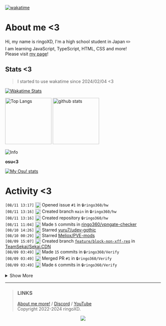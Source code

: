 [![wakatime](https://wakatime.com/badge/user/018d71ab-3f96-48fe-973b-2f7b3d50ecc9.svg)](https://wakatime.com/@018d71ab-3f96-48fe-973b-2f7b3d50ecc9)

# About me <3
<!--
<a href="https://ringoxd.pages.dev"><img src="https://avatars.githubusercontent.com/u/105296365" align="right"></a>
-->

Hi, my name is ringoXD, I'm a high school student in Japan ✏️<br>
I am learning JavaScript, TypeScript, HTML, CSS and more!<br>
Please visit [my page](https://ringoxd.dev/)!

## Stats <3


> I started to use wakatime since 2024/02/04 <3

[![Wakatime Stats](https://github-readme-stats.vercel.app/api/wakatime?username=ringo360&layout=compact&theme=tokyonight)](https://wakatime.com/@ringo360)

<p align="left"> 
  <img alt="Top Langs" height="150px" src="https://github-readme-stats.vercel.app/api/top-langs/?username=ringo360&layout=compact&count_private=true&show_icons=true&theme=tokyonight&custom_title=Used%20Languages!" />
  <img alt="github stats" height="150px" src="https://github-readme-stats.vercel.app/api?username=ringo360&count_private=true&show_icons=true&show_icons=true&theme=tokyonight&custom_title=My%20stats%20<3" />
</p>

![Info](http://github-profile-summary-cards.vercel.app/api/cards/profile-details?username=ringo360&theme=tokyonight)


**osu<3**

[![My Osu! stats](https://osu-sig.vercel.app/card?user=P360Rythm&mode=std&lang=en&blur=6&animation=true&hue=307&mini=true)](https://osu.ppy.sh/users/24734251/)

<!--[![Github activity graph](https://github-readme-activity-graph.vercel.app/graph?username=ringo360&bg_color=000024&color=00ff00&line=8080ff&point=d0d0ff&area=true&hide_border=true)](https://github.com/ashutosh00710/github-readme-activity-graph)-->
<!--[![github-chart](https://github-chart.vercel.app/api?user=ringo360)]-->

# Activity <3
<!--START_SECTION:activity-->
`[08/11 13:17]` <img alt="❗️" src="https://github.com/cheesits456/github-activity-readme/raw/master/icons/issue.png" align="top" height="18"> Opened issue `#1` in <span title="Private Repo">`🔒ringo360/hw`</span>  
`[08/11 13:16]` <img alt="📂" src="https://github.com/cheesits456/github-activity-readme/raw/master/icons/create-branch.png" align="top" height="18"> Created branch `main` in <span title="Private Repo">`🔒ringo360/hw`</span>  
`[08/11 13:16]` <img alt="➕" src="https://github.com/cheesits456/github-activity-readme/raw/master/icons/create-repo.png" align="top" height="18"> Created repository <span title="Private Repo">`🔒ringo360/hw`</span>  
`[08/11 11:04]` <img alt="📝" src="https://github.com/cheesits456/github-activity-readme/raw/master/icons/commit.png" align="top" height="18"> Made `5` commits in [ringo360/vpngate-checker](https://github.com/ringo360/vpngate-checker)  
`[08/10 14:26]` <img alt="⭐" src="https://github.com/cheesits456/github-activity-readme/raw/master/icons/star.png" align="top" height="18"> Starred [yuru7/udev-gothic](https://github.com/yuru7/udev-gothic)  
`[08/10 00:29]` <img alt="⭐" src="https://github.com/cheesits456/github-activity-readme/raw/master/icons/star.png" align="top" height="18"> Starred [Meliox/PVE-mods](https://github.com/Meliox/PVE-mods)  
`[08/09 15:07]` <img alt="📂" src="https://github.com/cheesits456/github-activity-readme/raw/master/icons/create-branch.png" align="top" height="18"> Created branch [`feature/block-non-xff-req`](https://github.com/TeamSekai/Sekai.CDN/tree/feature/block-non-xff-req) in [TeamSekai/Sekai.CDN](https://github.com/TeamSekai/Sekai.CDN)  
`[08/09 03:49]` <img alt="📝" src="https://github.com/cheesits456/github-activity-readme/raw/master/icons/commit.png" align="top" height="18"> Made `15` commits in <span title="Private Repo">`🔒ringo360/Verify`</span>  
`[08/09 03:49]` <img alt="🎉" src="https://github.com/cheesits456/github-activity-readme/raw/master/icons/merge.png" align="top" height="18"> Merged PR `#1` in <span title="Private Repo">`🔒ringo360/Verify`</span>  
`[08/09 03:49]` <img alt="📝" src="https://github.com/cheesits456/github-activity-readme/raw/master/icons/commit.png" align="top" height="18"> Made `6` commits in <span title="Private Repo">`🔒ringo360/Verify`</span>  

<details><summary>Show More</summary>

`[08/09 03:45]` <img alt="🗣" src="https://github.com/cheesits456/github-activity-readme/raw/master/icons/comment.png" align="top" height="18"> Commented on `#1` in <span title="Private Repo">`🔒ringo360/Verify`</span>  
`[08/09 03:44]` <img alt="🗣" src="https://github.com/cheesits456/github-activity-readme/raw/master/icons/comment.png" align="top" height="18"> Commented on `#1` in <span title="Private Repo">`🔒ringo360/Verify`</span>  
`[08/09 03:43]` <img alt="✅" src="https://github.com/cheesits456/github-activity-readme/raw/master/icons/pr-open.png" align="top" height="18"> Opened PR `#1` in <span title="Private Repo">`🔒ringo360/Verify`</span>  
`[08/09 03:42]` <img alt="📂" src="https://github.com/cheesits456/github-activity-readme/raw/master/icons/create-branch.png" align="top" height="18"> Created branch `main` in <span title="Private Repo">`🔒ringo360/Verify`</span>  
`[08/08 14:55]` <img alt="📝" src="https://github.com/cheesits456/github-activity-readme/raw/master/icons/commit.png" align="top" height="18"> Made `1` commit in [ringo360/wakeup-and-sleep-frontend](https://github.com/ringo360/wakeup-and-sleep-frontend)  
`[08/08 13:22]` <img alt="⭐" src="https://github.com/cheesits456/github-activity-readme/raw/master/icons/star.png" align="top" height="18"> Starred [GrinZero/node-network-devtools](https://github.com/GrinZero/node-network-devtools)  
`[08/08 05:30]` <img alt="📝" src="https://github.com/cheesits456/github-activity-readme/raw/master/icons/commit.png" align="top" height="18"> Made `2` commits in [ringo360/wakeup-and-sleep-frontend](https://github.com/ringo360/wakeup-and-sleep-frontend)  
`[08/08 04:51]` <img alt="❌" src="https://github.com/cheesits456/github-activity-readme/raw/master/icons/delete.png" align="top" height="18"> Deleted `bugifx/wrong-button-text` from [ringo360/wakeup-and-sleep-frontend](https://github.com/ringo360/wakeup-and-sleep-frontend)  
`[08/08 04:51]` <img alt="🗣" src="https://github.com/cheesits456/github-activity-readme/raw/master/icons/comment.png" align="top" height="18"> Commented on [`#3`](https://github.com//ringo360/wakeup-and-sleep-frontend/issues/3 '表記ミスの修正') in [ringo360/wakeup-and-sleep-frontend](https://github.com/ringo360/wakeup-and-sleep-frontend)  
`[08/08 04:51]` <img alt="❗️" src="https://github.com/cheesits456/github-activity-readme/raw/master/icons/issue.png" align="top" height="18"> Closed issue [`#3`](https://github.com//ringo360/wakeup-and-sleep-frontend/issues/3 '表記ミスの修正') in [ringo360/wakeup-and-sleep-frontend](https://github.com/ringo360/wakeup-and-sleep-frontend)  
`[08/08 04:42]` <img alt="📝" src="https://github.com/cheesits456/github-activity-readme/raw/master/icons/commit.png" align="top" height="18"> Made `2` commits in [ringo360/wakeup-and-sleep-frontend](https://github.com/ringo360/wakeup-and-sleep-frontend)  
`[08/08 03:02]` <img alt="📂" src="https://github.com/cheesits456/github-activity-readme/raw/master/icons/create-branch.png" align="top" height="18"> Created branch [`bugifx/wrong-button-text`](https://github.com/ringo360/wakeup-and-sleep-frontend/tree/bugifx/wrong-button-text) in [ringo360/wakeup-and-sleep-frontend](https://github.com/ringo360/wakeup-and-sleep-frontend)  
`[08/08 03:00]` <img alt="❗️" src="https://github.com/cheesits456/github-activity-readme/raw/master/icons/issue.png" align="top" height="18"> Opened issue [`#3`](https://github.com//ringo360/wakeup-and-sleep-frontend/issues/3 '表記ミスの修正') in [ringo360/wakeup-and-sleep-frontend](https://github.com/ringo360/wakeup-and-sleep-frontend)  
`[08/08 03:00]` <img alt="🗣" src="https://github.com/cheesits456/github-activity-readme/raw/master/icons/comment.png" align="top" height="18"> Commented on [`#2`](https://github.com//ringo360/wakeup-and-sleep-frontend/issues/2 'リストの管理') in [ringo360/wakeup-and-sleep-frontend](https://github.com/ringo360/wakeup-and-sleep-frontend)  
`[08/08 03:00]` <img alt="❗️" src="https://github.com/cheesits456/github-activity-readme/raw/master/icons/issue.png" align="top" height="18"> Closed issue [`#2`](https://github.com//ringo360/wakeup-and-sleep-frontend/issues/2 'リストの管理') in [ringo360/wakeup-and-sleep-frontend](https://github.com/ringo360/wakeup-and-sleep-frontend)  
`[08/07 11:30]` <img alt="📝" src="https://github.com/cheesits456/github-activity-readme/raw/master/icons/commit.png" align="top" height="18"> Made `4` commits in [ringo360/wakeup-and-sleep-frontend](https://github.com/ringo360/wakeup-and-sleep-frontend)  
`[08/07 10:32]` <img alt="📝" src="https://github.com/cheesits456/github-activity-readme/raw/master/icons/commit.png" align="top" height="18"> Made `1` commit in [ringo360/wakeup-and-sleep-app](https://github.com/ringo360/wakeup-and-sleep-app)  
`[08/07 10:27]` <img alt="📝" src="https://github.com/cheesits456/github-activity-readme/raw/master/icons/commit.png" align="top" height="18"> Made `4` commits in [ringo360/wakeup-and-sleep-frontend](https://github.com/ringo360/wakeup-and-sleep-frontend)  
`[08/07 10:16]` <img alt="📝" src="https://github.com/cheesits456/github-activity-readme/raw/master/icons/commit.png" align="top" height="18"> Made `2` commits in [ringo360/wakeup-and-sleep-app](https://github.com/ringo360/wakeup-and-sleep-app)  
`[08/07 10:13]` <img alt="📝" src="https://github.com/cheesits456/github-activity-readme/raw/master/icons/commit.png" align="top" height="18"> Made `5` commits in [ringo360/wakeup-and-sleep-frontend](https://github.com/ringo360/wakeup-and-sleep-frontend)  
`[08/07 10:06]` <img alt="📝" src="https://github.com/cheesits456/github-activity-readme/raw/master/icons/commit.png" align="top" height="18"> Made `3` commits in [ringo360/wakeup-and-sleep-app](https://github.com/ringo360/wakeup-and-sleep-app)  
`[08/07 06:39]` <img alt="🗣" src="https://github.com/cheesits456/github-activity-readme/raw/master/icons/comment.png" align="top" height="18"> Commented on [`#9`](https://github.com//ringo360/wakeup-and-sleep-app/issues/9 'Tasks') in [ringo360/wakeup-and-sleep-app](https://github.com/ringo360/wakeup-and-sleep-app)  
`[08/07 06:37]` <img alt="🗣" src="https://github.com/cheesits456/github-activity-readme/raw/master/icons/comment.png" align="top" height="18"> Commented on [`#9`](https://github.com//ringo360/wakeup-and-sleep-app/issues/9 'Tasks') in [ringo360/wakeup-and-sleep-app](https://github.com/ringo360/wakeup-and-sleep-app)  
`[08/07 06:33]` <img alt="🗣" src="https://github.com/cheesits456/github-activity-readme/raw/master/icons/comment.png" align="top" height="18"> Commented on [`#9`](https://github.com//ringo360/wakeup-and-sleep-app/issues/9 'Tasks') in [ringo360/wakeup-and-sleep-app](https://github.com/ringo360/wakeup-and-sleep-app)  
`[08/07 06:30]` <img alt="🗣" src="https://github.com/cheesits456/github-activity-readme/raw/master/icons/comment.png" align="top" height="18"> Commented on [`#9`](https://github.com//ringo360/wakeup-and-sleep-app/issues/9 'Tasks') in [ringo360/wakeup-and-sleep-app](https://github.com/ringo360/wakeup-and-sleep-app)  
`[08/07 06:29]` <img alt="❗️" src="https://github.com/cheesits456/github-activity-readme/raw/master/icons/issue.png" align="top" height="18"> Opened issue [`#11`](https://github.com//ringo360/wakeup-and-sleep-app/issues/11 'ユーザー登録画面の作成') in [ringo360/wakeup-and-sleep-app](https://github.com/ringo360/wakeup-and-sleep-app)  
`[08/07 06:28]` <img alt="🗣" src="https://github.com/cheesits456/github-activity-readme/raw/master/icons/comment.png" align="top" height="18"> Commented on [`#5`](https://github.com//ringo360/wakeup-and-sleep-app/issues/5 '(フロントエンド)睡眠記録を取れるようにする') in [ringo360/wakeup-and-sleep-app](https://github.com/ringo360/wakeup-and-sleep-app)  
`[08/07 06:28]` <img alt="❗️" src="https://github.com/cheesits456/github-activity-readme/raw/master/icons/issue.png" align="top" height="18"> Closed issue [`#5`](https://github.com//ringo360/wakeup-and-sleep-app/issues/5 '(フロントエンド)睡眠記録を取れるようにする') in [ringo360/wakeup-and-sleep-app](https://github.com/ringo360/wakeup-and-sleep-app)  
`[08/06 03:14]` <img alt="📝" src="https://github.com/cheesits456/github-activity-readme/raw/master/icons/commit.png" align="top" height="18"> Made `1` commit in [ringo360/wakeup-and-sleep-app](https://github.com/ringo360/wakeup-and-sleep-app)  
`[08/06 03:08]` <img alt="📝" src="https://github.com/cheesits456/github-activity-readme/raw/master/icons/commit.png" align="top" height="18"> Made `4` commits in [ringo360/wakeup-and-sleep-frontend](https://github.com/ringo360/wakeup-and-sleep-frontend)  
`[08/06 00:45]` <img alt="📂" src="https://github.com/cheesits456/github-activity-readme/raw/master/icons/create-branch.png" align="top" height="18"> Created branch `main` in <span title="Private Repo">`🔒ringo360/packet.js`</span>  
`[08/06 00:45]` <img alt="➕" src="https://github.com/cheesits456/github-activity-readme/raw/master/icons/create-repo.png" align="top" height="18"> Created repository <span title="Private Repo">`🔒ringo360/packet.js`</span>  
`[08/05 14:47]` <img alt="❗️" src="https://github.com/cheesits456/github-activity-readme/raw/master/icons/issue.png" align="top" height="18"> Opened issue [`#5`](https://github.com//ringo360/ringoxd.dev-v2/issues/5 'cssを修正しなさい') in [ringo360/ringoxd.dev-v2](https://github.com/ringo360/ringoxd.dev-v2)  
`[08/05 12:57]` <img alt="⭐" src="https://github.com/cheesits456/github-activity-readme/raw/master/icons/star.png" align="top" height="18"> Starred [takejohn/paiga](https://github.com/takejohn/paiga)  
`[08/05 03:49]` <img alt="📝" src="https://github.com/cheesits456/github-activity-readme/raw/master/icons/commit.png" align="top" height="18"> Made `5` commits in <span title="Private Repo">`🔒ringo360/selfbot`</span>  
`[08/04 08:34]` <img alt="⭐" src="https://github.com/cheesits456/github-activity-readme/raw/master/icons/star.png" align="top" height="18"> Starred [YimMenu/YimMenu](https://github.com/YimMenu/YimMenu)  
`[08/04 07:22]` <img alt="📝" src="https://github.com/cheesits456/github-activity-readme/raw/master/icons/commit.png" align="top" height="18"> Made `2` commits in <span title="Private Repo">`🔒ringo360/selfbot`</span>  
`[08/04 03:37]` <img alt="📂" src="https://github.com/cheesits456/github-activity-readme/raw/master/icons/create-branch.png" align="top" height="18"> Created branch [`main`](https://github.com/ringo360/js-icmp-ping/tree/main) in [ringo360/js-icmp-ping](https://github.com/ringo360/js-icmp-ping)  
`[08/04 03:37]` <img alt="➕" src="https://github.com/cheesits456/github-activity-readme/raw/master/icons/create-repo.png" align="top" height="18"> Created repository [ringo360/js-icmp-ping](https://github.com/ringo360/js-icmp-ping)  
`[08/03 15:41]` <img alt="📝" src="https://github.com/cheesits456/github-activity-readme/raw/master/icons/commit.png" align="top" height="18"> Made `7` commits in <span title="Private Repo">`🔒ringo360/selfbot`</span>  
`[08/03 11:57]` <img alt="➕" src="https://github.com/cheesits456/github-activity-readme/raw/master/icons/create-repo.png" align="top" height="18"> Created repository [ringo360/simple-vc-joiner](https://github.com/ringo360/simple-vc-joiner)  
`[08/03 11:57]` <img alt="📂" src="https://github.com/cheesits456/github-activity-readme/raw/master/icons/create-branch.png" align="top" height="18"> Created branch [`main`](https://github.com/ringo360/simple-vc-joiner/tree/main) in [ringo360/simple-vc-joiner](https://github.com/ringo360/simple-vc-joiner)  
`[07/28 09:44]` <img alt="⭐" src="https://github.com/cheesits456/github-activity-readme/raw/master/icons/star.png" align="top" height="18"> Starred [EdamAme-x/kukumail.js](https://github.com/EdamAme-x/kukumail.js)  
`[07/27 06:04]` <img alt="📂" src="https://github.com/cheesits456/github-activity-readme/raw/master/icons/create-branch.png" align="top" height="18"> Created branch [`main`](https://github.com/ringo360/rps-watcher-rewrite/tree/main) in [ringo360/rps-watcher-rewrite](https://github.com/ringo360/rps-watcher-rewrite)  
`[07/27 06:04]` <img alt="➕" src="https://github.com/cheesits456/github-activity-readme/raw/master/icons/create-repo.png" align="top" height="18"> Created repository [ringo360/rps-watcher-rewrite](https://github.com/ringo360/rps-watcher-rewrite)  
`[07/26 15:50]` <img alt="➕" src="https://github.com/cheesits456/github-activity-readme/raw/master/icons/create-repo.png" align="top" height="18"> Created repository [ringo360/cloudflare-ip-checker](https://github.com/ringo360/cloudflare-ip-checker)  
`[07/26 15:50]` <img alt="📂" src="https://github.com/cheesits456/github-activity-readme/raw/master/icons/create-branch.png" align="top" height="18"> Created branch [`main`](https://github.com/ringo360/cloudflare-ip-checker/tree/main) in [ringo360/cloudflare-ip-checker](https://github.com/ringo360/cloudflare-ip-checker)  
`[07/26 13:26]` <img alt="⭐" src="https://github.com/cheesits456/github-activity-readme/raw/master/icons/star.png" align="top" height="18"> Starred [nvm-sh/nvm](https://github.com/nvm-sh/nvm)  
`[07/26 08:59]` <img alt="📝" src="https://github.com/cheesits456/github-activity-readme/raw/master/icons/commit.png" align="top" height="18"> Made `2` commits in <span title="Private Repo">`🔒ringo360/ecchi-videos`</span>  
`[07/25 16:38]` <img alt="⭐" src="https://github.com/cheesits456/github-activity-readme/raw/master/icons/star.png" align="top" height="18"> Starred [samuelthomas2774/nxapi](https://github.com/samuelthomas2774/nxapi)  
`[07/25 13:20]` <img alt="📝" src="https://github.com/cheesits456/github-activity-readme/raw/master/icons/commit.png" align="top" height="18"> Made `4` commits in <span title="Private Repo">`🔒ringo360/GuildWatcher`</span>  
`[07/25 12:21]` <img alt="➕" src="https://github.com/cheesits456/github-activity-readme/raw/master/icons/create-repo.png" align="top" height="18"> Created repository <span title="Private Repo">`🔒ringo360/GuildWatcher`</span>  
`[07/25 12:21]` <img alt="📂" src="https://github.com/cheesits456/github-activity-readme/raw/master/icons/create-branch.png" align="top" height="18"> Created branch `main` in <span title="Private Repo">`🔒ringo360/GuildWatcher`</span>  
`[07/25 04:28]` <img alt="📝" src="https://github.com/cheesits456/github-activity-readme/raw/master/icons/commit.png" align="top" height="18"> Made `1` commit in <span title="Private Repo">`🔒ringo360/SimpleBot`</span>  
`[07/25 00:59]` <img alt="📂" src="https://github.com/cheesits456/github-activity-readme/raw/master/icons/create-branch.png" align="top" height="18"> Created branch `main` in <span title="Private Repo">`🔒ringo360/miq-api`</span>  
`[07/25 00:59]` <img alt="➕" src="https://github.com/cheesits456/github-activity-readme/raw/master/icons/create-repo.png" align="top" height="18"> Created repository <span title="Private Repo">`🔒ringo360/miq-api`</span>  
`[07/24 16:56]` <img alt="📝" src="https://github.com/cheesits456/github-activity-readme/raw/master/icons/commit.png" align="top" height="18"> Made `1` commit in <span title="Private Repo">`🔒ringo360/ecchi-videos`</span>  
`[07/24 09:57]` <img alt="📝" src="https://github.com/cheesits456/github-activity-readme/raw/master/icons/commit.png" align="top" height="18"> Made `1` commit in <span title="Private Repo">`🔒ikasan777/token-join`</span>  
`[07/23 08:12]` <img alt="📝" src="https://github.com/cheesits456/github-activity-readme/raw/master/icons/commit.png" align="top" height="18"> Made `5` commits in [ringo360/wakeup-and-sleep-app](https://github.com/ringo360/wakeup-and-sleep-app)  
`[07/23 07:12]` <img alt="📝" src="https://github.com/cheesits456/github-activity-readme/raw/master/icons/commit.png" align="top" height="18"> Made `4` commits in [ringo360/wakeup-and-sleep-frontend](https://github.com/ringo360/wakeup-and-sleep-frontend)  
`[07/23 07:03]` <img alt="📝" src="https://github.com/cheesits456/github-activity-readme/raw/master/icons/commit.png" align="top" height="18"> Made `1` commit in [ringo360/wakeup-and-sleep-app](https://github.com/ringo360/wakeup-and-sleep-app)  
`[07/23 07:03]` <img alt="📝" src="https://github.com/cheesits456/github-activity-readme/raw/master/icons/commit.png" align="top" height="18"> Made `1` commit in [ringo360/wakeup-and-sleep-frontend](https://github.com/ringo360/wakeup-and-sleep-frontend)  
`[07/23 06:42]` <img alt="📝" src="https://github.com/cheesits456/github-activity-readme/raw/master/icons/commit.png" align="top" height="18"> Made `1` commit in [ringo360/wakeup-and-sleep-app](https://github.com/ringo360/wakeup-and-sleep-app)  
`[07/23 06:38]` <img alt="⭐" src="https://github.com/cheesits456/github-activity-readme/raw/master/icons/star.png" align="top" height="18"> Starred [verticalsync/Suncord](https://github.com/verticalsync/Suncord)  
`[07/22 14:24]` <img alt="📝" src="https://github.com/cheesits456/github-activity-readme/raw/master/icons/commit.png" align="top" height="18"> Made `1` commit in <span title="Private Repo">`🔒ringo360/MCBE-DiscordBridge`</span>  
`[07/22 13:58]` <img alt="📝" src="https://github.com/cheesits456/github-activity-readme/raw/master/icons/commit.png" align="top" height="18"> Made `3` commits in <span title="Private Repo">`🔒ringo360/bdsx-customized`</span>  
`[07/22 13:58]` <img alt="📝" src="https://github.com/cheesits456/github-activity-readme/raw/master/icons/commit.png" align="top" height="18"> Made `1` commit in <span title="Private Repo">`🔒ringo360/MCBE-DiscordBridge`</span>  
`[07/22 13:58]` <img alt="📝" src="https://github.com/cheesits456/github-activity-readme/raw/master/icons/commit.png" align="top" height="18"> Made `1` commit in <span title="Private Repo">`🔒ringo360/yamatomc`</span>  
`[07/21 23:21]` <img alt="📝" src="https://github.com/cheesits456/github-activity-readme/raw/master/icons/commit.png" align="top" height="18"> Made `4` commits in <span title="Private Repo">`🔒ringo360/Verify`</span>  
`[07/21 23:12]` <img alt="❌" src="https://github.com/cheesits456/github-activity-readme/raw/master/icons/delete.png" align="top" height="18"> Deleted `stable` from <span title="Private Repo">`🔒ringo360/Verify`</span>  
`[07/21 23:11]` <img alt="❌" src="https://github.com/cheesits456/github-activity-readme/raw/master/icons/delete.png" align="top" height="18"> Deleted `main` from <span title="Private Repo">`🔒ringo360/Verify`</span>  
`[07/21 23:10]` <img alt="📂" src="https://github.com/cheesits456/github-activity-readme/raw/master/icons/create-branch.png" align="top" height="18"> Created branch `dev` in <span title="Private Repo">`🔒ringo360/Verify`</span>  
`[07/21 23:10]` <img alt="📂" src="https://github.com/cheesits456/github-activity-readme/raw/master/icons/create-branch.png" align="top" height="18"> Created branch `stable` in <span title="Private Repo">`🔒ringo360/Verify`</span>  
`[07/21 23:04]` <img alt="📝" src="https://github.com/cheesits456/github-activity-readme/raw/master/icons/commit.png" align="top" height="18"> Made `2` commits in <span title="Private Repo">`🔒ringo360/Verify`</span>  
`[07/21 11:52]` <img alt="📝" src="https://github.com/cheesits456/github-activity-readme/raw/master/icons/commit.png" align="top" height="18"> Made `2` commits in <span title="Private Repo">`🔒ringo360/SimpleDos`</span>  
`[07/21 03:13]` <img alt="📝" src="https://github.com/cheesits456/github-activity-readme/raw/master/icons/commit.png" align="top" height="18"> Made `3` commits in <span title="Private Repo">`🔒ringo360/static`</span>  
`[07/20 17:02]` <img alt="📝" src="https://github.com/cheesits456/github-activity-readme/raw/master/icons/commit.png" align="top" height="18"> Made `5` commits in <span title="Private Repo">`🔒ringo360/Verify`</span>  
`[07/20 02:15]` <img alt="⭐" src="https://github.com/cheesits456/github-activity-readme/raw/master/icons/star.png" align="top" height="18"> Starred [LaciaRD000/kukumail.go](https://github.com/LaciaRD000/kukumail.go)  
`[07/19 05:52]` <img alt="⭐" src="https://github.com/cheesits456/github-activity-readme/raw/master/icons/star.png" align="top" height="18"> Starred [uBlockOrigin/uAssets](https://github.com/uBlockOrigin/uAssets)  
`[07/19 01:51]` <img alt="⭐" src="https://github.com/cheesits456/github-activity-readme/raw/master/icons/star.png" align="top" height="18"> Starred [ReaQwQ/discord-selfbot-Library](https://github.com/ReaQwQ/discord-selfbot-Library)  
`[07/18 08:12]` <img alt="📝" src="https://github.com/cheesits456/github-activity-readme/raw/master/icons/commit.png" align="top" height="18"> Made `5` commits in [ringo360/wakeup-and-sleep-app](https://github.com/ringo360/wakeup-and-sleep-app)  
`[07/18 07:49]` <img alt="📝" src="https://github.com/cheesits456/github-activity-readme/raw/master/icons/commit.png" align="top" height="18"> Made `2` commits in [ringo360/wakeup-and-sleep-frontend](https://github.com/ringo360/wakeup-and-sleep-frontend)  
`[07/18 07:46]` <img alt="🗣" src="https://github.com/cheesits456/github-activity-readme/raw/master/icons/comment.png" align="top" height="18"> Commented on [`#2`](https://github.com//ringo360/wakeup-and-sleep-frontend/issues/2 'リストの管理') in [ringo360/wakeup-and-sleep-frontend](https://github.com/ringo360/wakeup-and-sleep-frontend)  
`[07/18 07:25]` <img alt="🗣" src="https://github.com/cheesits456/github-activity-readme/raw/master/icons/comment.png" align="top" height="18"> Commented on [`#2`](https://github.com//ringo360/wakeup-and-sleep-frontend/issues/2 'リストの管理') in [ringo360/wakeup-and-sleep-frontend](https://github.com/ringo360/wakeup-and-sleep-frontend)  
`[07/18 05:26]` <img alt="🗣" src="https://github.com/cheesits456/github-activity-readme/raw/master/icons/comment.png" align="top" height="18"> Commented on [`#2`](https://github.com//ringo360/wakeup-and-sleep-frontend/issues/2 'リストの管理') in [ringo360/wakeup-and-sleep-frontend](https://github.com/ringo360/wakeup-and-sleep-frontend)  
`[07/18 05:26]` <img alt="❗️" src="https://github.com/cheesits456/github-activity-readme/raw/master/icons/issue.png" align="top" height="18"> Opened issue [`#2`](https://github.com//ringo360/wakeup-and-sleep-frontend/issues/2 'リストの管理') in [ringo360/wakeup-and-sleep-frontend](https://github.com/ringo360/wakeup-and-sleep-frontend)  
`[07/18 00:45]` <img alt="❗️" src="https://github.com/cheesits456/github-activity-readme/raw/master/icons/issue.png" align="top" height="18"> Opened issue [`#10`](https://github.com//ringo360/wakeup-and-sleep-app/issues/10 'パスワード変更を追加') in [ringo360/wakeup-and-sleep-app](https://github.com/ringo360/wakeup-and-sleep-app)  
`[07/18 00:21]` <img alt="🗣" src="https://github.com/cheesits456/github-activity-readme/raw/master/icons/comment.png" align="top" height="18"> Commented on [`#3`](https://github.com//ringo360/wakeup-and-sleep-app/issues/3 'ログイン/ログアウト') in [ringo360/wakeup-and-sleep-app](https://github.com/ringo360/wakeup-and-sleep-app)  
`[07/17 23:27]` <img alt="📝" src="https://github.com/cheesits456/github-activity-readme/raw/master/icons/commit.png" align="top" height="18"> Made `3` commits in [ringo360/wakeup-and-sleep-app](https://github.com/ringo360/wakeup-and-sleep-app)  
`[07/17 01:21]` <img alt="📝" src="https://github.com/cheesits456/github-activity-readme/raw/master/icons/commit.png" align="top" height="18"> Made `1` commit in [ringo360/SSB-CJS](https://github.com/ringo360/SSB-CJS)  
`[07/17 01:21]` <img alt="➕" src="https://github.com/cheesits456/github-activity-readme/raw/master/icons/create-repo.png" align="top" height="18"> Created repository [ringo360/SSB-CJS](https://github.com/ringo360/SSB-CJS)  
`[07/17 01:21]` <img alt="📂" src="https://github.com/cheesits456/github-activity-readme/raw/master/icons/create-branch.png" align="top" height="18"> Created branch [`main`](https://github.com/ringo360/SSB-CJS/tree/main) in [ringo360/SSB-CJS](https://github.com/ringo360/SSB-CJS)  
`[07/16 01:48]` <img alt="⭐" src="https://github.com/cheesits456/github-activity-readme/raw/master/icons/star.png" align="top" height="18"> Starred [EdamAme-x/obfuscator-x](https://github.com/EdamAme-x/obfuscator-x)  
`[07/15 05:06]` <img alt="➕" src="https://github.com/cheesits456/github-activity-readme/raw/master/icons/create-repo.png" align="top" height="18"> Created repository <span title="Private Repo">`🔒ringo360/EZ-Joiner`</span>  
`[07/15 05:06]` <img alt="📂" src="https://github.com/cheesits456/github-activity-readme/raw/master/icons/create-branch.png" align="top" height="18"> Created branch `main` in <span title="Private Repo">`🔒ringo360/EZ-Joiner`</span>  
`[07/15 04:57]` <img alt="⭐" src="https://github.com/cheesits456/github-activity-readme/raw/master/icons/star.png" align="top" height="18"> Starred [mopeneko/youtube-nowplaying-on-nostr](https://github.com/mopeneko/youtube-nowplaying-on-nostr)  
`[07/14 23:54]` <img alt="⭐" src="https://github.com/cheesits456/github-activity-readme/raw/master/icons/star.png" align="top" height="18"> Starred [1-Rasky-1/Jiayi-JPN](https://github.com/1-Rasky-1/Jiayi-JPN)  
`[07/14 17:06]` <img alt="📝" src="https://github.com/cheesits456/github-activity-readme/raw/master/icons/commit.png" align="top" height="18"> Made `2` commits in <span title="Private Repo">`🔒ringo360/Verify`</span>  
`[07/14 09:05]` <img alt="⭐" src="https://github.com/cheesits456/github-activity-readme/raw/master/icons/star.png" align="top" height="18"> Starred [retrouser955/discord-player-youtubei](https://github.com/retrouser955/discord-player-youtubei)  
`[07/14 08:54]` <img alt="📝" src="https://github.com/cheesits456/github-activity-readme/raw/master/icons/commit.png" align="top" height="18"> Made `2` commits in <span title="Private Repo">`🔒ringo360/static`</span>  
`[07/14 08:05]` <img alt="➕" src="https://github.com/cheesits456/github-activity-readme/raw/master/icons/create-repo.png" align="top" height="18"> Created repository <span title="Private Repo">`🔒ringo360/static`</span>  
`[07/14 08:05]` <img alt="📂" src="https://github.com/cheesits456/github-activity-readme/raw/master/icons/create-branch.png" align="top" height="18"> Created branch `main` in <span title="Private Repo">`🔒ringo360/static`</span>  
`[07/14 02:25]` <img alt="📝" src="https://github.com/cheesits456/github-activity-readme/raw/master/icons/commit.png" align="top" height="18"> Made `1` commit in <span title="Private Repo">`🔒ikasan777/discord-bot-gemini-main`</span>  
`[07/14 02:23]` <img alt="🗣" src="https://github.com/cheesits456/github-activity-readme/raw/master/icons/comment.png" align="top" height="18"> Commented on `#7` in <span title="Private Repo">`🔒ikasan777/discord-bot-gemini-main`</span>  
`[07/14 02:14]` <img alt="🗣" src="https://github.com/cheesits456/github-activity-readme/raw/master/icons/comment.png" align="top" height="18"> Commented on `#7` in <span title="Private Repo">`🔒ikasan777/discord-bot-gemini-main`</span>  
`[07/14 02:06]` <img alt="🗣" src="https://github.com/cheesits456/github-activity-readme/raw/master/icons/comment.png" align="top" height="18"> Commented on `#7` in <span title="Private Repo">`🔒ikasan777/discord-bot-gemini-main`</span>  
`[07/14 02:03]` <img alt="🗣" src="https://github.com/cheesits456/github-activity-readme/raw/master/icons/comment.png" align="top" height="18"> Commented on `#7` in <span title="Private Repo">`🔒ikasan777/discord-bot-gemini-main`</span>  
`[07/14 02:00]` <img alt="🗣" src="https://github.com/cheesits456/github-activity-readme/raw/master/icons/comment.png" align="top" height="18"> Commented on `#7` in <span title="Private Repo">`🔒ikasan777/discord-bot-gemini-main`</span>  
`[07/14 01:53]` <img alt="🗣" src="https://github.com/cheesits456/github-activity-readme/raw/master/icons/comment.png" align="top" height="18"> Commented on `#7` in <span title="Private Repo">`🔒ikasan777/discord-bot-gemini-main`</span>  
`[07/14 01:52]` <img alt="🗣" src="https://github.com/cheesits456/github-activity-readme/raw/master/icons/comment.png" align="top" height="18"> Commented on `#7` in <span title="Private Repo">`🔒ikasan777/discord-bot-gemini-main`</span>  
`[07/14 01:51]` <img alt="📂" src="https://github.com/cheesits456/github-activity-readme/raw/master/icons/create-branch.png" align="top" height="18"> Created branch `bugfix/perplexity-api-400` in <span title="Private Repo">`🔒ikasan777/discord-bot-gemini-main`</span>  
`[07/14 01:50]` <img alt="❗️" src="https://github.com/cheesits456/github-activity-readme/raw/master/icons/issue.png" align="top" height="18"> Opened issue `#7` in <span title="Private Repo">`🔒ikasan777/discord-bot-gemini-main`</span>  
`[07/14 01:50]` <img alt="📝" src="https://github.com/cheesits456/github-activity-readme/raw/master/icons/commit.png" align="top" height="18"> Made `2` commits in <span title="Private Repo">`🔒ikasan777/discord-bot-gemini-main`</span>  
`[07/14 01:44]` <img alt="❌" src="https://github.com/cheesits456/github-activity-readme/raw/master/icons/delete.png" align="top" height="18"> Deleted `bugfix/closelisteners` from <span title="Private Repo">`🔒ikasan777/discord-bot-gemini-main`</span>  
`[07/14 01:44]` <img alt="📝" src="https://github.com/cheesits456/github-activity-readme/raw/master/icons/commit.png" align="top" height="18"> Made `2` commits in <span title="Private Repo">`🔒ikasan777/discord-bot-gemini-main`</span>  
`[07/14 01:44]` <img alt="🎉" src="https://github.com/cheesits456/github-activity-readme/raw/master/icons/merge.png" align="top" height="18"> Merged PR `#6` in <span title="Private Repo">`🔒ikasan777/discord-bot-gemini-main`</span>  
`[07/14 01:44]` <img alt="✅" src="https://github.com/cheesits456/github-activity-readme/raw/master/icons/pr-open.png" align="top" height="18"> Opened PR `#6` in <span title="Private Repo">`🔒ikasan777/discord-bot-gemini-main`</span>  
`[07/14 01:43]` <img alt="❌" src="https://github.com/cheesits456/github-activity-readme/raw/master/icons/delete.png" align="top" height="18"> Deleted `clean/move-files-and-rewrite` from <span title="Private Repo">`🔒ikasan777/discord-bot-gemini-main`</span>  
`[07/14 01:43]` <img alt="🎉" src="https://github.com/cheesits456/github-activity-readme/raw/master/icons/merge.png" align="top" height="18"> Merged PR `#5` in <span title="Private Repo">`🔒ikasan777/discord-bot-gemini-main`</span>  
`[07/14 01:43]` <img alt="❗️" src="https://github.com/cheesits456/github-activity-readme/raw/master/icons/issue.png" align="top" height="18"> Closed issue `#4` in <span title="Private Repo">`🔒ikasan777/discord-bot-gemini-main`</span>  
`[07/14 01:43]` <img alt="📝" src="https://github.com/cheesits456/github-activity-readme/raw/master/icons/commit.png" align="top" height="18"> Made `3` commits in <span title="Private Repo">`🔒ikasan777/discord-bot-gemini-main`</span>  
`[07/14 01:41]` <img alt="✅" src="https://github.com/cheesits456/github-activity-readme/raw/master/icons/pr-open.png" align="top" height="18"> Opened PR `#5` in <span title="Private Repo">`🔒ikasan777/discord-bot-gemini-main`</span>  
`[07/14 01:41]` <img alt="📂" src="https://github.com/cheesits456/github-activity-readme/raw/master/icons/create-branch.png" align="top" height="18"> Created branch `bugfix/closelisteners` in <span title="Private Repo">`🔒ikasan777/discord-bot-gemini-main`</span>  
`[07/14 01:39]` <img alt="📝" src="https://github.com/cheesits456/github-activity-readme/raw/master/icons/commit.png" align="top" height="18"> Made `1` commit in <span title="Private Repo">`🔒ikasan777/discord-bot-gemini-main`</span>  
`[07/14 01:35]` <img alt="❗️" src="https://github.com/cheesits456/github-activity-readme/raw/master/icons/issue.png" align="top" height="18"> Opened issue `#4` in <span title="Private Repo">`🔒ikasan777/discord-bot-gemini-main`</span>  
`[07/14 01:34]` <img alt="❌" src="https://github.com/cheesits456/github-activity-readme/raw/master/icons/delete.png" align="top" height="18"> Deleted `feature/graceful-shutdown` from <span title="Private Repo">`🔒ikasan777/discord-bot-gemini-main`</span>  
`[07/14 01:34]` <img alt="🎉" src="https://github.com/cheesits456/github-activity-readme/raw/master/icons/merge.png" align="top" height="18"> Merged PR `#3` in <span title="Private Repo">`🔒ikasan777/discord-bot-gemini-main`</span>  
`[07/14 01:34]` <img alt="❗️" src="https://github.com/cheesits456/github-activity-readme/raw/master/icons/issue.png" align="top" height="18"> Closed issue `#1` in <span title="Private Repo">`🔒ikasan777/discord-bot-gemini-main`</span>  
`[07/14 01:34]` <img alt="📝" src="https://github.com/cheesits456/github-activity-readme/raw/master/icons/commit.png" align="top" height="18"> Made `2` commits in <span title="Private Repo">`🔒ikasan777/discord-bot-gemini-main`</span>  
`[07/14 01:34]` <img alt="✅" src="https://github.com/cheesits456/github-activity-readme/raw/master/icons/pr-open.png" align="top" height="18"> Opened PR `#3` in <span title="Private Repo">`🔒ikasan777/discord-bot-gemini-main`</span>  
`[07/14 01:29]` <img alt="📂" src="https://github.com/cheesits456/github-activity-readme/raw/master/icons/create-branch.png" align="top" height="18"> Created branch `clean/move-files-and-rewrite` in <span title="Private Repo">`🔒ikasan777/discord-bot-gemini-main`</span>  
`[07/14 01:27]` <img alt="📝" src="https://github.com/cheesits456/github-activity-readme/raw/master/icons/commit.png" align="top" height="18"> Made `1` commit in <span title="Private Repo">`🔒ikasan777/discord-bot-gemini-main`</span>  
`[07/14 01:18]` <img alt="📂" src="https://github.com/cheesits456/github-activity-readme/raw/master/icons/create-branch.png" align="top" height="18"> Created branch `feature/graceful-shutdown` in <span title="Private Repo">`🔒ikasan777/discord-bot-gemini-main`</span>  
`[07/14 01:17]` <img alt="🗣" src="https://github.com/cheesits456/github-activity-readme/raw/master/icons/comment.png" align="top" height="18"> Commented on `#2` in <span title="Private Repo">`🔒ikasan777/discord-bot-gemini-main`</span>  
`[07/14 01:17]` <img alt="❗️" src="https://github.com/cheesits456/github-activity-readme/raw/master/icons/issue.png" align="top" height="18"> Closed issue `#2` in <span title="Private Repo">`🔒ikasan777/discord-bot-gemini-main`</span>  
`[07/14 01:16]` <img alt="📝" src="https://github.com/cheesits456/github-activity-readme/raw/master/icons/commit.png" align="top" height="18"> Made `3` commits in <span title="Private Repo">`🔒ikasan777/discord-bot-gemini-main`</span>  
`[07/13 15:54]` <img alt="📝" src="https://github.com/cheesits456/github-activity-readme/raw/master/icons/commit.png" align="top" height="18"> Made `1` commit in <span title="Private Repo">`🔒ringo360/SimpleDos`</span>  
`[07/13 15:25]` <img alt="📂" src="https://github.com/cheesits456/github-activity-readme/raw/master/icons/create-branch.png" align="top" height="18"> Created branch `main` in <span title="Private Repo">`🔒ringo360/SimpleDos`</span>  
`[07/13 15:25]` <img alt="➕" src="https://github.com/cheesits456/github-activity-readme/raw/master/icons/create-repo.png" align="top" height="18"> Created repository <span title="Private Repo">`🔒ringo360/SimpleDos`</span>  
`[07/13 14:10]` <img alt="📝" src="https://github.com/cheesits456/github-activity-readme/raw/master/icons/commit.png" align="top" height="18"> Made `4` commits in <span title="Private Repo">`🔒ringo360/hage-archive`</span>  
`[07/13 14:00]` <img alt="📂" src="https://github.com/cheesits456/github-activity-readme/raw/master/icons/create-branch.png" align="top" height="18"> Created branch `master` in <span title="Private Repo">`🔒ringo360/hage-archive`</span>  
`[07/13 14:00]` <img alt="➕" src="https://github.com/cheesits456/github-activity-readme/raw/master/icons/create-repo.png" align="top" height="18"> Created repository <span title="Private Repo">`🔒ringo360/hage-archive`</span>  
`[07/12 15:09]` <img alt="📝" src="https://github.com/cheesits456/github-activity-readme/raw/master/icons/commit.png" align="top" height="18"> Made `4` commits in <span title="Private Repo">`🔒ringo360/Verify`</span>  
`[07/12 10:23]` <img alt="📝" src="https://github.com/cheesits456/github-activity-readme/raw/master/icons/commit.png" align="top" height="18"> Made `2` commits in <span title="Private Repo">`🔒ringo360/mayasv`</span>  
`[07/12 10:22]` <img alt="📝" src="https://github.com/cheesits456/github-activity-readme/raw/master/icons/commit.png" align="top" height="18"> Made `2` commits in <span title="Private Repo">`🔒ringo360/yamatomc`</span>  
`[07/12 10:22]` <img alt="📝" src="https://github.com/cheesits456/github-activity-readme/raw/master/icons/commit.png" align="top" height="18"> Made `1` commit in <span title="Private Repo">`🔒ringo360/mayasv`</span>  
`[07/12 10:22]` <img alt="📝" src="https://github.com/cheesits456/github-activity-readme/raw/master/icons/commit.png" align="top" height="18"> Made `2` commits in <span title="Private Repo">`🔒ringo360/bdsx-customized`</span>  
`[07/12 10:20]` <img alt="📝" src="https://github.com/cheesits456/github-activity-readme/raw/master/icons/commit.png" align="top" height="18"> Made `1` commit in <span title="Private Repo">`🔒ringo360/yamatomc`</span>  
`[07/12 08:43]` <img alt="❗️" src="https://github.com/cheesits456/github-activity-readme/raw/master/icons/issue.png" align="top" height="18"> Opened issue `#2` in <span title="Private Repo">`🔒ikasan777/discord-bot-gemini-main`</span>  
`[07/12 06:14]` <img alt="❗️" src="https://github.com/cheesits456/github-activity-readme/raw/master/icons/issue.png" align="top" height="18"> Opened issue `#1` in <span title="Private Repo">`🔒ikasan777/discord-bot-gemini-main`</span>  
`[07/11 23:29]` <img alt="📝" src="https://github.com/cheesits456/github-activity-readme/raw/master/icons/commit.png" align="top" height="18"> Made `1` commit in <span title="Private Repo">`🔒ringo360/Verify`</span>  
`[07/11 22:53]` <img alt="❗️" src="https://github.com/cheesits456/github-activity-readme/raw/master/icons/issue.png" align="top" height="18"> Opened issue `#6` in <span title="Private Repo">`🔒ikasan777/.bot`</span>  
`[07/11 22:35]` <img alt="🗣" src="https://github.com/cheesits456/github-activity-readme/raw/master/icons/comment.png" align="top" height="18"> Commented on [`#3104`](https://github.com//honojs/hono/issues/3104 '(@hono/node-server) I can\'t close web server') in [honojs/hono](https://github.com/honojs/hono)  
`[07/11 10:28]` <img alt="🗣" src="https://github.com/cheesits456/github-activity-readme/raw/master/icons/comment.png" align="top" height="18"> Commented on [`#3104`](https://github.com//honojs/hono/issues/3104 '(@hono/node-server) I can\'t close web server') in [honojs/hono](https://github.com/honojs/hono)  
`[07/11 08:12]` <img alt="📝" src="https://github.com/cheesits456/github-activity-readme/raw/master/icons/commit.png" align="top" height="18"> Made `3` commits in [ringo360/wakeup-and-sleep-frontend](https://github.com/ringo360/wakeup-and-sleep-frontend)  
`[07/11 07:38]` <img alt="📝" src="https://github.com/cheesits456/github-activity-readme/raw/master/icons/commit.png" align="top" height="18"> Made `4` commits in [ringo360/wakeup-and-sleep-app](https://github.com/ringo360/wakeup-and-sleep-app)  
`[07/11 07:29]` <img alt="📝" src="https://github.com/cheesits456/github-activity-readme/raw/master/icons/commit.png" align="top" height="18"> Made `1` commit in [ringo360/wakeup-and-sleep-frontend](https://github.com/ringo360/wakeup-and-sleep-frontend)  
`[07/11 07:29]` <img alt="📝" src="https://github.com/cheesits456/github-activity-readme/raw/master/icons/commit.png" align="top" height="18"> Made `1` commit in [ringo360/wakeup-and-sleep-app](https://github.com/ringo360/wakeup-and-sleep-app)  
`[07/11 02:44]` <img alt="⭐" src="https://github.com/cheesits456/github-activity-readme/raw/master/icons/star.png" align="top" height="18"> Starred <span title="Private Repo">`🔒ikasan777/.bot`</span>  
`[07/10 07:38]` <img alt="📝" src="https://github.com/cheesits456/github-activity-readme/raw/master/icons/commit.png" align="top" height="18"> Made `1` commit in [ringo360/wakeup-and-sleep-app](https://github.com/ringo360/wakeup-and-sleep-app)  
`[07/10 07:32]` <img alt="🗣" src="https://github.com/cheesits456/github-activity-readme/raw/master/icons/comment.png" align="top" height="18"> Commented on [`#1`](https://github.com//ringo360/wakeup-and-sleep-frontend/issues/1 '就寝・起床の連続押しを阻止する') in [ringo360/wakeup-and-sleep-frontend](https://github.com/ringo360/wakeup-and-sleep-frontend)  
`[07/10 07:30]` <img alt="❗️" src="https://github.com/cheesits456/github-activity-readme/raw/master/icons/issue.png" align="top" height="18"> Opened issue [`#1`](https://github.com//ringo360/wakeup-and-sleep-frontend/issues/1 '就寝・起床の連続押しを阻止する') in [ringo360/wakeup-and-sleep-frontend](https://github.com/ringo360/wakeup-and-sleep-frontend)  
`[07/10 07:15]` <img alt="📝" src="https://github.com/cheesits456/github-activity-readme/raw/master/icons/commit.png" align="top" height="18"> Made `1` commit in [ringo360/wakeup-and-sleep-frontend](https://github.com/ringo360/wakeup-and-sleep-frontend)  
`[07/10 04:02]` <img alt="🗣" src="https://github.com/cheesits456/github-activity-readme/raw/master/icons/comment.png" align="top" height="18"> Commented on `#5` in <span title="Private Repo">`🔒ikasan777/.bot`</span>  
`[07/10 04:02]` <img alt="❗️" src="https://github.com/cheesits456/github-activity-readme/raw/master/icons/issue.png" align="top" height="18"> Opened issue `#5` in <span title="Private Repo">`🔒ikasan777/.bot`</span>  
`[07/10 03:58]` <img alt="📝" src="https://github.com/cheesits456/github-activity-readme/raw/master/icons/commit.png" align="top" height="18"> Made `3` commits in <span title="Private Repo">`🔒ikasan777/.bot`</span>  
`[07/09 23:49]` <img alt="🗣" src="https://github.com/cheesits456/github-activity-readme/raw/master/icons/comment.png" align="top" height="18"> Commented on `#4` in <span title="Private Repo">`🔒ikasan777/.bot`</span>  
`[07/09 23:48]` <img alt="❗️" src="https://github.com/cheesits456/github-activity-readme/raw/master/icons/issue.png" align="top" height="18"> Opened issue `#4` in <span title="Private Repo">`🔒ikasan777/.bot`</span>  
`[07/09 23:27]` <img alt="❗️" src="https://github.com/cheesits456/github-activity-readme/raw/master/icons/issue.png" align="top" height="18"> Opened issue `#1` in <span title="Private Repo">`🔒ikasan777/.bot`</span>  
`[07/09 09:33]` <img alt="📝" src="https://github.com/cheesits456/github-activity-readme/raw/master/icons/commit.png" align="top" height="18"> Made `4` commits in <span title="Private Repo">`🔒ringo360/User-Watcher`</span>  
`[07/09 07:14]` <img alt="📝" src="https://github.com/cheesits456/github-activity-readme/raw/master/icons/commit.png" align="top" height="18"> Made `12` commits in [ringo360/wakeup-and-sleep-app](https://github.com/ringo360/wakeup-and-sleep-app)  
`[07/09 04:21]` <img alt="❗️" src="https://github.com/cheesits456/github-activity-readme/raw/master/icons/issue.png" align="top" height="18"> Opened issue [`#1`](https://github.com//ringo360/vpngate-checker/issues/1 '精度を高める') in [ringo360/vpngate-checker](https://github.com/ringo360/vpngate-checker)  
`[07/08 18:21]` <img alt="⭐" src="https://github.com/cheesits456/github-activity-readme/raw/master/icons/star.png" align="top" height="18"> Starred [Vencord/Vencloud](https://github.com/Vencord/Vencloud)  
`[07/08 11:41]` <img alt="🗣" src="https://github.com/cheesits456/github-activity-readme/raw/master/icons/comment.png" align="top" height="18"> Commented on [`#3104`](https://github.com//honojs/hono/issues/3104 '(@hono/node-server) I can\'t close web server') in [honojs/hono](https://github.com/honojs/hono)  
`[07/08 01:59]` <img alt="🗣" src="https://github.com/cheesits456/github-activity-readme/raw/master/icons/comment.png" align="top" height="18"> Commented on [`#3104`](https://github.com//honojs/hono/issues/3104 '(@hono/node-server) I can\'t close web server') in [honojs/hono](https://github.com/honojs/hono)  
`[07/08 01:59]` <img alt="📝" src="https://github.com/cheesits456/github-activity-readme/raw/master/icons/commit.png" align="top" height="18"> Made `2` commits in [ringo360/hono-i3104](https://github.com/ringo360/hono-i3104)  
`[07/08 01:55]` <img alt="📂" src="https://github.com/cheesits456/github-activity-readme/raw/master/icons/create-branch.png" align="top" height="18"> Created branch [`main`](https://github.com/ringo360/hono-i3104/tree/main) in [ringo360/hono-i3104](https://github.com/ringo360/hono-i3104)  
`[07/08 01:54]` <img alt="➕" src="https://github.com/cheesits456/github-activity-readme/raw/master/icons/create-repo.png" align="top" height="18"> Created repository [ringo360/hono-i3104](https://github.com/ringo360/hono-i3104)  
`[07/07 16:42]` <img alt="🗣" src="https://github.com/cheesits456/github-activity-readme/raw/master/icons/comment.png" align="top" height="18"> Commented on [`#3104`](https://github.com//honojs/hono/issues/3104 '(@hono/node-server) I can\'t close web server') in [honojs/hono](https://github.com/honojs/hono)  
`[07/07 02:59]` <img alt="📝" src="https://github.com/cheesits456/github-activity-readme/raw/master/icons/commit.png" align="top" height="18"> Made `1` commit in <span title="Private Repo">`🔒ringo360/User-Watcher`</span>  
`[07/06 14:33]` <img alt="➕" src="https://github.com/cheesits456/github-activity-readme/raw/master/icons/create-repo.png" align="top" height="18"> Created repository [ringo360/honows](https://github.com/ringo360/honows)  
`[07/06 14:33]` <img alt="📂" src="https://github.com/cheesits456/github-activity-readme/raw/master/icons/create-branch.png" align="top" height="18"> Created branch [`main`](https://github.com/ringo360/honows/tree/main) in [ringo360/honows](https://github.com/ringo360/honows)  
`[07/06 14:16]` <img alt="📝" src="https://github.com/cheesits456/github-activity-readme/raw/master/icons/commit.png" align="top" height="18"> Made `5` commits in <span title="Private Repo">`🔒ringo360/User-Watcher`</span>  
`[07/06 12:36]` <img alt="➕" src="https://github.com/cheesits456/github-activity-readme/raw/master/icons/create-repo.png" align="top" height="18"> Created repository <span title="Private Repo">`🔒ringo360/User-Watcher`</span>  
`[07/06 12:36]` <img alt="📂" src="https://github.com/cheesits456/github-activity-readme/raw/master/icons/create-branch.png" align="top" height="18"> Created branch `main` in <span title="Private Repo">`🔒ringo360/User-Watcher`</span>  
`[07/06 10:57]` <img alt="🍴" src="https://github.com/cheesits456/github-activity-readme/raw/master/icons/fork.png" align="top" height="18"> Forked [Harukotokoto/25h_at_discord](https://github.com/Harukotokoto/25h_at_discord) to [ringo360/25h_at_discord](https://github.com/ringo360/25h_at_discord)  
`[07/06 10:51]` <img alt="❗️" src="https://github.com/cheesits456/github-activity-readme/raw/master/icons/issue.png" align="top" height="18"> Opened issue [`#64`](https://github.com//Harukotokoto/25h_at_discord/issues/64 'ライセンスを明記しなさい') in [Harukotokoto/25h_at_discord](https://github.com/Harukotokoto/25h_at_discord)  
`[07/06 10:26]` <img alt="📝" src="https://github.com/cheesits456/github-activity-readme/raw/master/icons/commit.png" align="top" height="18"> Made `1` commit in [ringo360/vpngate-checker](https://github.com/ringo360/vpngate-checker)  
`[07/06 10:25]` <img alt="📂" src="https://github.com/cheesits456/github-activity-readme/raw/master/icons/create-branch.png" align="top" height="18"> Created branch [`main`](https://github.com/ringo360/vpngate-checker/tree/main) in [ringo360/vpngate-checker](https://github.com/ringo360/vpngate-checker)  
`[07/06 10:25]` <img alt="➕" src="https://github.com/cheesits456/github-activity-readme/raw/master/icons/create-repo.png" align="top" height="18"> Created repository [ringo360/vpngate-checker](https://github.com/ringo360/vpngate-checker)  
`[07/06 10:22]` <img alt="📝" src="https://github.com/cheesits456/github-activity-readme/raw/master/icons/commit.png" align="top" height="18"> Made `3` commits in <span title="Private Repo">`🔒ringo360/Verify`</span>  
`[07/06 10:17]` <img alt="❗️" src="https://github.com/cheesits456/github-activity-readme/raw/master/icons/issue.png" align="top" height="18"> Opened issue [`#3104`](https://github.com//honojs/hono/issues/3104 '(@hono/node-server) I can\'t close web server') in [honojs/hono](https://github.com/honojs/hono)  
`[07/04 13:36]` <img alt="📝" src="https://github.com/cheesits456/github-activity-readme/raw/master/icons/commit.png" align="top" height="18"> Made `3` commits in <span title="Private Repo">`🔒ringo360/Verify`</span>  
`[07/04 09:49]` <img alt="⭐" src="https://github.com/cheesits456/github-activity-readme/raw/master/icons/star.png" align="top" height="18"> Starred [Xumpxs/Xum-Logger](https://github.com/Xumpxs/Xum-Logger)  
`[07/03 09:15]` <img alt="📝" src="https://github.com/cheesits456/github-activity-readme/raw/master/icons/commit.png" align="top" height="18"> Made `1` commit in <span title="Private Repo">`🔒ringo360/Verify`</span>  
`[07/03 04:16]` <img alt="⭐" src="https://github.com/cheesits456/github-activity-readme/raw/master/icons/star.png" align="top" height="18"> Starred [sindresorhus/github-markdown-css](https://github.com/sindresorhus/github-markdown-css)  
`[07/03 04:09]` <img alt="⭐" src="https://github.com/cheesits456/github-activity-readme/raw/master/icons/star.png" align="top" height="18"> Starred [yusukebe/pico](https://github.com/yusukebe/pico)  
`[07/02 23:21]` <img alt="⭐" src="https://github.com/cheesits456/github-activity-readme/raw/master/icons/star.png" align="top" height="18"> Starred [AnIdiotsGuide/discordjs-bot-guide](https://github.com/AnIdiotsGuide/discordjs-bot-guide)  
`[07/02 23:18]` <img alt="⭐" src="https://github.com/cheesits456/github-activity-readme/raw/master/icons/star.png" align="top" height="18"> Starred [abalabahaha/eris](https://github.com/abalabahaha/eris)  
`[07/02 23:09]` <img alt="📝" src="https://github.com/cheesits456/github-activity-readme/raw/master/icons/commit.png" align="top" height="18"> Made `3` commits in <span title="Private Repo">`🔒ikasan777/.bot`</span>  
`[07/02 13:27]` <img alt="📂" src="https://github.com/cheesits456/github-activity-readme/raw/master/icons/create-branch.png" align="top" height="18"> Created branch `main` in <span title="Private Repo">`🔒ringo360/Verify`</span>  
`[07/02 13:27]` <img alt="➕" src="https://github.com/cheesits456/github-activity-readme/raw/master/icons/create-repo.png" align="top" height="18"> Created repository <span title="Private Repo">`🔒ringo360/Verify`</span>  
`[07/02 12:34]` <img alt="⭐" src="https://github.com/cheesits456/github-activity-readme/raw/master/icons/star.png" align="top" height="18"> Starred [otoneko1102/displus](https://github.com/otoneko1102/displus)  
`[07/02 08:55]` <img alt="⭐" src="https://github.com/cheesits456/github-activity-readme/raw/master/icons/star.png" align="top" height="18"> Starred [ryokr/MeowBot](https://github.com/ryokr/MeowBot)  
`[07/02 08:52]` <img alt="⭐" src="https://github.com/cheesits456/github-activity-readme/raw/master/icons/star.png" align="top" height="18"> Starred [WerWolv/ImHex](https://github.com/WerWolv/ImHex)  
`[07/01 13:49]` <img alt="📝" src="https://github.com/cheesits456/github-activity-readme/raw/master/icons/commit.png" align="top" height="18"> Made `4` commits in [ringo360/DC-MessageLogger](https://github.com/ringo360/DC-MessageLogger)  
`[07/01 04:26]` <img alt="📝" src="https://github.com/cheesits456/github-activity-readme/raw/master/icons/commit.png" align="top" height="18"> Made `1` commit in [ringo360/ringoxd.dev-v2](https://github.com/ringo360/ringoxd.dev-v2)  
`[06/30 11:53]` <img alt="📝" src="https://github.com/cheesits456/github-activity-readme/raw/master/icons/commit.png" align="top" height="18"> Made `3` commits in <span title="Private Repo">`🔒ringo360/selfbot`</span>  
`[06/30 09:59]` <img alt="⭐" src="https://github.com/cheesits456/github-activity-readme/raw/master/icons/star.png" align="top" height="18"> Starred [itorr/homo](https://github.com/itorr/homo)  
`[06/30 00:04]` <img alt="⭐" src="https://github.com/cheesits456/github-activity-readme/raw/master/icons/star.png" align="top" height="18"> Starred [Niek/chatgpt-web](https://github.com/Niek/chatgpt-web)  
`[06/29 14:25]` <img alt="❗️" src="https://github.com/cheesits456/github-activity-readme/raw/master/icons/issue.png" align="top" height="18"> Opened issue `#1` in <span title="Private Repo">`🔒ringo360/QuickJoiner`</span>  
`[06/29 13:47]` <img alt="⭐" src="https://github.com/cheesits456/github-activity-readme/raw/master/icons/star.png" align="top" height="18"> Starred [xNaCly/tokenchecker-website](https://github.com/xNaCly/tokenchecker-website)  
`[06/29 08:15]` <img alt="📝" src="https://github.com/cheesits456/github-activity-readme/raw/master/icons/commit.png" align="top" height="18"> Made `2` commits in <span title="Private Repo">`🔒ringo360/QuickJoiner`</span>  

</details>
<!--END_SECTION:activity-->

***

> ### LINKS
> [About me more!](https://ringoxd.dev/) / [Discord](https://ringoxd.dev/discord/) / [YouTube](https://www.youtube.com/@ringo360xd)<br>
> Copyright 2022-2024 ringoXD.

<p align="center"><img src="https://profile-counter.glitch.me/ringo360/count.svg" /></p>
